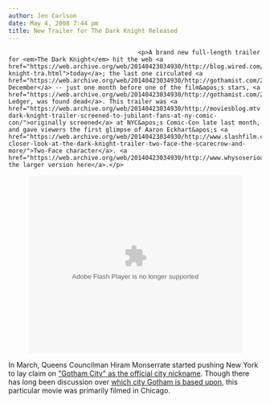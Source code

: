 ```yaml
---
author: Jen Carlson
date: May 4, 2008 7:44 pm
title: New Trailer for The Dark Knight Released
---
```


	
										<p>A brand new full-length trailer for <em>The Dark Knight</em> hit the web <a href="https://web.archive.org/web/20140423034930/http://blog.wired.com/underwire/2008/05/dark-knight-tra.html">today</a>; the last one circulated <a href="https://web.archive.org/web/20140423034930/http://gothamist.com/2007/12/19/video_of_the_da_140.php">in December</a> -- just one month before one of the film&apos;s stars, <a href="https://web.archive.org/web/20140423034930/http://gothamist.com/2008/01/22/heath_ledger_fo.php">Heath Ledger, was found dead</a>. This trailer was <a href="https://web.archive.org/web/20140423034930/http://moviesblog.mtv.com/2008/04/19/new-dark-knight-trailer-screened-to-jubilant-fans-at-ny-comic-con/">originally screened</a> at NYC&apos;s Comic-Con late last month, and gave viewers the first glimpse of Aaron Eckhart&apos;s <a href="https://web.archive.org/web/20140423034930/http://www.slashfilm.com/2008/05/04/a-closer-look-at-the-dark-knight-trailer-two-face-the-scarecrow-and-more/">Two-Face character</a>. <a href="https://web.archive.org/web/20140423034930/http://www.whysoserious.com/happytrails/trailer.htm">Watch the larger version here</a>.</p>

<center><object width="425" height="355"><param name="movie" value="http://www.youtube.com/v/eEbjnpKGisA&amp;hl=en"><param name="wmode" value="transparent"><embed src="https://web.archive.org/web/20140423034930oe_/http://www.youtube.com/v/eEbjnpKGisA&amp;hl=en" type="application/x-shockwave-flash" wmode="transparent" width="425" height="355"></object></center> 

<p>In March, Queens Councilman Hiram Monserrate started pushing New York to lay claim on <a href="https://web.archive.org/web/20140423034930/http://gothamist.com/2008/03/25/gotham.php">&quot;Gotham City&quot; as the official city nickname</a>. Though there has long been discussion over <a href="https://web.archive.org/web/20140423034930/http://en.wikipedia.org/wiki/Gotham_City">which city Gotham is based upon</a>, this particular movie was primarily filmed in Chicago.</p>					
										
									
				